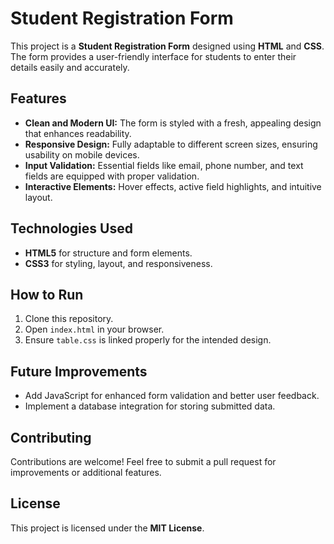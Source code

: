 # Student Registration Form

This project is a **Student Registration Form** designed using **HTML** and **CSS**. The form provides a user-friendly interface for students to enter their details easily and accurately.

## Features
- **Clean and Modern UI:** The form is styled with a fresh, appealing design that enhances readability.
- **Responsive Design:** Fully adaptable to different screen sizes, ensuring usability on mobile devices.
- **Input Validation:** Essential fields like email, phone number, and text fields are equipped with proper validation.
- **Interactive Elements:** Hover effects, active field highlights, and intuitive layout.

## Technologies Used
- **HTML5** for structure and form elements.
- **CSS3** for styling, layout, and responsiveness.

## How to Run
1. Clone this repository.
2. Open `index.html` in your browser.
3. Ensure `table.css` is linked properly for the intended design.

## Future Improvements
- Add JavaScript for enhanced form validation and better user feedback.
- Implement a database integration for storing submitted data.

## Contributing
Contributions are welcome! Feel free to submit a pull request for improvements or additional features.

## License
This project is licensed under the **MIT License**.

